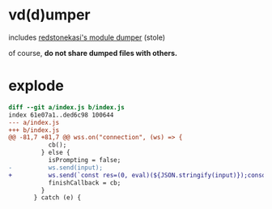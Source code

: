 # vd(d)umper
includes [redstonekasi's module dumper](https://gist.github.com/redstonekasi/2447f7657d8f2bb253eed4c482073e37) (stole)

of course, **do not share dumped files with others.**

# explode

```diff
diff --git a/index.js b/index.js
index 61e07a1..ded6c98 100644
--- a/index.js
+++ b/index.js
@@ -81,7 +81,7 @@ wss.on("connection", (ws) => {
           cb();
         } else {
           isPrompting = false;
-          ws.send(input);
+          ws.send(`const res=(0, eval)(${JSON.stringify(input)});console.log(res);res`);
           finishCallback = cb;
         }
       } catch (e) {
```